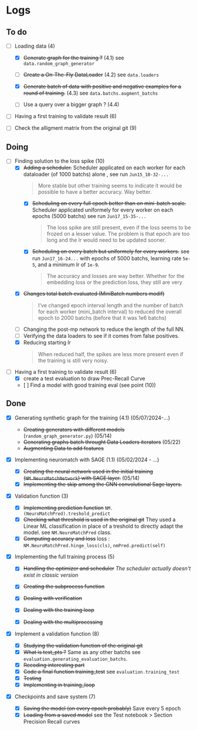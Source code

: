 # Logs

## To do

- [ ] Loading data (4)
  - [X] ~~Generate graph for the training ?~~ (4.1) see `data.random_graph_generator`
  - [ ] ~~Create a On-The-Fly DataLoader~~ (4.2) see `data.loaders`
  - [X] ~~Generate batch of data with positive and negative examples for a round of training.~~ (4.3) see `data.batchs.augment_batchs`
  - [ ] Use a query over a bigger graph ? (4.4)


- [ ] Having a first training to validate result (6)

- [ ] Check the alligment matrix from the original git (9)

## Doing



- [ ] Finding solution to the loss spike (10)
  - [X] ~~Adding a scheduler.~~ Scheduler applicated on each worker for each dataloader (of 1000 batchs) alone , see run `Jun15_10-32-...`
      > More stable but other training seems to indicate it would be possible to have a better accuracy. Way better.  
    - [X] ~~Scheduling on every full epoch better than on mini-batch scale.~~ Scheduler applicated uniformely for every worker on each epochs (5000 batchs) see run `Jun17_15-35-...`
      > The loss spike are still present, even if the loss seems to be frozed on a lesser value. The problem is that epoch are too long and the lr would need to be updated sooner. 
    - [X] ~~Scheduling on every batch but uniformely for every workers.~~ see run `Jun17_16-24...` with epochs of 5000 batchs, learning rate `5e-5`, and a minimum lr of `1e-9`. 
      > The accuracy and losses are way better. Whether for the embedding loss or the prediction loss, they still are very 

  - [X] ~~Changes total batch evaluated (MiniBatch numbers modif)~~
    > I've changed epoch interval length and the number of batch for each worker (mini_batch interval) to reduced the overall epoch to 2000 batchs (before that it was 1e6 batchs)
  - [ ] Changing the post-mp network to reduce the length of the full NN. 
  - [ ] Verifying the data loaders to see if it comes from false positives. 
  - [X] Reducing starting lr 
    > When reduced half, the spikes are less more present even if the training is still very noisy. 

- [ ] Having a first training to validate result (6)
  - [X] create a test evaluation to draw Prec-Recall Curve 
  - [ ] Find a model with good training eval (see point (10))

## Done

* [X] Generating synthetic graph for the training (4.1) (05/07/2024-...)
  * ~~Creating generators with different models~~ (`random_graph_generator.py`) (05/14)
  * ~~Generating graphs batch throught Data Loaders iterators~~ (05/22)
  * ~~Augmenting Data to add features~~


* [X] Implementing neuromatch with SAGE (1.1) (05/02/2024 - ...)
  * [X] ~~Creating the neural network used in the initial training (`NM.NeuroMatchNetwork`) with SAGE layer.~~ (05/14)
  * [X] ~~Implementing the skip among the GNN convolutional Sage layers.~~

- [X] Validation function (3)
  - [X] ~~Implementing prediction function~~ `NM.(NeuroMatchPred).treshold_predict`
  - [X] ~~Checking what threshold is used in the original git~~ They used a Linear ML classification in place of a treshold to directly adapt the model. see `NM.NeuroMatchPred` class. 
  - [X] ~~Computing accuracy and loss~~ loss : `NM.NeuroMatchPred.hinge_loss(cls)`, `nmPred.predict(self)`

- [X] Implementing the full training process (5)

  - [X] ~~Handling the optimizer and scheduler~~ *The scheduler actually doesn't exist in classic version*
  - [X] ~~Creating the subprocess function~~
  - [X] ~~Dealing with verification~~
  - [X] ~~Dealing with the training loop~~
  - [X] ~~Dealing with the multiprocessing~~


- [X] Implement a validation function (8)

  - [X] ~~Studying the validation function of the original git~~
  - [X] ~~What is test_pts ?~~ Same as any other batchs see `evaluation.generating_evaluation_batchs`. 
  - [X] ~~Recoding interesting part~~
  - [X] ~~Code a final function training_test~~ see `evaluation.training_test`
  - [X] ~~Testing~~ 
  - [X] ~~Implementing in training_loop~~

- [X] Checkpoints and save system (7)
  - [X] ~~Saving the model (on every epoch probably)~~ Save every 5 epoch
  - [X] ~~Loading from a saved model~~ see the Test notebook > Section Precision Recall curves